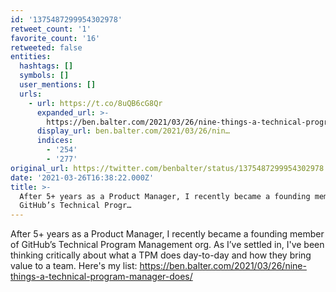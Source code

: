 ```yaml
---
id: '1375487299954302978'
retweet_count: '1'
favorite_count: '16'
retweeted: false
entities:
  hashtags: []
  symbols: []
  user_mentions: []
  urls:
    - url: https://t.co/8uQB6cG8Qr
      expanded_url: >-
        https://ben.balter.com/2021/03/26/nine-things-a-technical-program-manager-does/
      display_url: ben.balter.com/2021/03/26/nin…
      indices:
        - '254'
        - '277'
original_url: https://twitter.com/benbalter/status/1375487299954302978
date: '2021-03-26T16:38:22.000Z'
title: >-
  After 5+ years as a Product Manager, I recently became a founding member of
  GitHub’s Technical Progr…
---
```


After 5+ years as a Product Manager, I recently became a founding member of GitHub’s Technical Program Management org. As I’ve settled in, I've been thinking critically about what a TPM does day-to-day and how they bring value to a team. Here's my list: https://ben.balter.com/2021/03/26/nine-things-a-technical-program-manager-does/
